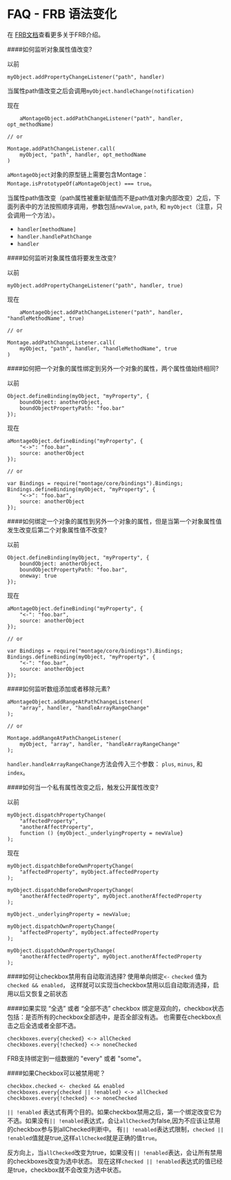 FAQ - FRB 语法变化
====================
在 [FRB文档](http://docs.montagestudio.com/montagejs/documentup.com/montagejs/frb/)查看更多关于FRB介绍。

####如何监听对象属性值改变?

以前

	myObject.addPropertyChangeListener("path", handler)
	
当属性path值改变之后会调用`myObject.handleChange(notification)`

现在

		aMontageObject.addPathChangeListener("path", handler, opt_methodName)
	
	// or
	
	Montage.addPathChangeListener.call(
	    myObject, "path", handler, opt_methodName
	)
	
`aMontageObject`对象的原型链上需要包含Montage：`Montage.isPrototypeOf(aMontageObject) === true`。

当属性path值改变（path属性被重新赋值而不是path值对象内部改变）之后，下面列表中的方法按照顺序调用，参数包括`newValue`, `path`, 和 `myObject`（注意，只会调用一个方法）。

* `handler[methodName]`
* `handler.handlePathChange`
* `handler`

####如何监听对象属性值将要发生改变?

以前

	myObject.addPropertyChangeListener("path", handler, true)
	
现在

		aMontageObject.addPathChangeListener("path", handler, "handleMethodName", true)
	
	// or
	
	Montage.addPathChangeListener.call(
	    myObject, "path", handler, "handleMethodName", true
	)
	

####如何把一个对象的属性绑定到另外一个对象的属性，两个属性值始终相同?

以前

	Object.defineBinding(myObject, "myProperty", {
	    boundObject: anotherObject,
	    boundObjectPropertyPath: "foo.bar"
	});
	
现在

	aMontageObject.defineBinding("myProperty", {
	    "<->": "foo.bar",
	    source: anotherObject
	});
	
	// or
	
	var Bindings = require("montage/core/bindings").Bindings;
	Bindings.defineBinding(myObject, "myProperty", {
	    "<->": "foo.bar",
	    source: anotherObject
	});
	
####如何绑定一个对象的属性到另外一个对象的属性，但是当第一个对象属性值发生改变后第二个对象属性值不改变?

以前

	Object.defineBinding(myObject, "myProperty", {
	    boundObject: anotherObject,
	    boundObjectPropertyPath: "foo.bar",
	    oneway: true
	});
	
现在

	aMontageObject.defineBinding("myProperty", {
	    "<-": "foo.bar",
	    source: anotherObject
	});
	
	// or
	
	var Bindings = require("montage/core/bindings").Bindings;
	Bindings.defineBinding(myObject, "myProperty", {
	    "<-": "foo.bar",
	    source: anotherObject
	});
	

####如何监听数组添加或者移除元素?

	aMontageObject.addRangeAtPathChangeListener(
	    "array", handler, "handleArrayRangeChange"
	);
	
	// or
	
	Montage.addRangeAtPathChangeListener(
	    myObject, "array", handler, "handleArrayRangeChange"
	);
	
`handler.handleArrayRangeChange`方法会传入三个参数： `plus`, `minus`, 和 `index`。

####如何当一个私有属性改变之后，触发公开属性改变?

以前

	myObject.dispatchPropertyChange(
	    "affectedProperty",
	    "anotherAffectProperty",
	    function () {myObject._underlyingProperty = newValue}
	);
	
现在

	myObject.dispatchBeforeOwnPropertyChange(
	    "affectedProperty", myObject.affectedProperty
	);
	
	myObject.dispatchBeforeOwnPropertyChange(
	    "anotherAffectedProperty", myObject.anotherAffectedProperty
	);
	
	myObject._underlyingProperty = newValue;
	
	myObject.dispatchOwnPropertyChange(
	    "affectedProperty", myObject.affectedProperty
	);
	
	myObject.dispatchOwnPropertyChange(
	    "anotherAffectedProperty", myObject.anotherAffectedProperty
	);
	
####如何让checkbox禁用有自动取消选择?
使用单向绑定`<-` `checked` 值为 `checked && enabled`， 这样就可以实现当checkbox禁用以后自动取消选择，启用以后又恢复之前状态

####如果实现 “全选” 或者 “全部不选” checkbox
绑定是双向的，checkbox状态包括：是否所有的checkbox全部选中，是否全部没有选。 也需要在checkbox点击之后全选或者全部不选。

	checkboxes.every{checked} <-> allChecked
	checkboxes.every{!checked} <-> noneChecked
	
FRB支持绑定到一组数据的 "every" 或者 "some"。

####如果Checkbox可以被禁用呢？

	checkbox.checked <- checked && enabled
	checkboxes.every{checked || !enabled} <-> allChecked
	checkboxes.every{!checked} <-> noneChecked
	
`|| !enabled`	表达式有两个目的。如果checkbox禁用之后，第一个绑定改变它为不选。如果没有`|| !enabled`表达式，会让`allChecked`为false,因为不应该让禁用的checkbox参与到allChecked判断中。 有`|| !enabled`表达式限制，`checked || !enabled`值就是true,这样`allChecked`就是正确的值`true`。

反方向上，当`allChecked`改变为true，如果没有`|| !enabled`表达，会让所有禁用的checkboxes改变为选中状态。 现在这样`checked || !enabled`表达式的值已经是true，checkbox就不会改变为选中状态。